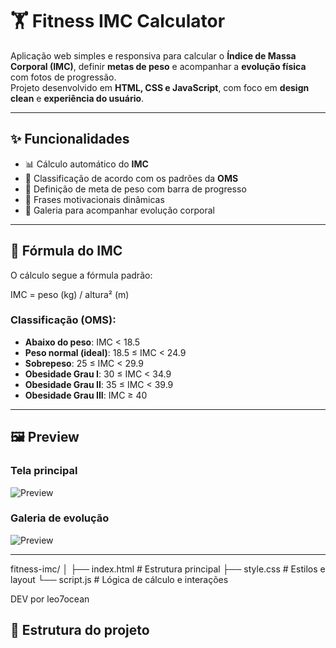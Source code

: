 # 🏋️ Fitness IMC Calculator

Aplicação web simples e responsiva para calcular o **Índice de Massa Corporal (IMC)**, definir **metas de peso** e acompanhar a **evolução física** com fotos de progressão.  
Projeto desenvolvido em **HTML, CSS e JavaScript**, com foco em **design clean** e **experiência do usuário**.

---

## ✨ Funcionalidades

- 📊 Cálculo automático do **IMC**
- 📌 Classificação de acordo com os padrões da **OMS**
- 🎯 Definição de meta de peso com barra de progresso
- 💬 Frases motivacionais dinâmicas
- 📸 Galeria para acompanhar evolução corporal

---

## 🧮 Fórmula do IMC

O cálculo segue a fórmula padrão:

IMC = peso (kg) / altura² (m)

### Classificação (OMS):
- **Abaixo do peso**: IMC < 18.5  
- **Peso normal (ideal)**: 18.5 ≤ IMC < 24.9  
- **Sobrepeso**: 25 ≤ IMC < 29.9  
- **Obesidade Grau I**: 30 ≤ IMC < 34.9  
- **Obesidade Grau II**: 35 ≤ IMC < 39.9  
- **Obesidade Grau III**: IMC ≥ 40  

---

## 🖼️ Preview

### Tela principal
![Preview](https://via.placeholder.com/600x300?text=Fitness+IMC+Calculator)

### Galeria de evolução
![Preview](https://via.placeholder.com/600x300?text=Evolucao+Corporal)

---
fitness-imc/
│
├── index.html # Estrutura principal
├── style.css # Estilos e layout
└── script.js # Lógica de cálculo e interações


DEV por leo7ocean

## 📂 Estrutura do projeto

